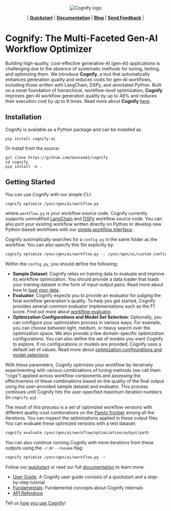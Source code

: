 <p align="center">
    <img src="https://github.com/GenseeAI/cognify/blob/main/cognify.jpg?raw=true" alt="Cognify logo">
</p>

<p align="center">
| <a href="https://cognify-ai.readthedocs.io/en/latest/user_guide/quickstart.html"><b>Quickstart</b></a> | <a href="https://cognify-ai.readthedocs.io/en/latest/index.html"><b>Documentation</b></a> | <a href="https://mlsys.wuklab.io/posts/cognify/"><b>Blog</b></a> | <a href="https://forms.gle/Be3MD3pGPpZaUmrVA"><b>Send Feedback</b></a> |
</p>

# Cognify: The Multi-Faceted Gen-AI Workflow Optimizer

Building high-quality, cost-effective generative-AI (gen-AI) applications is challenging due to the absence of systematic methods for tuning, testing, and optimizing them. 
We introduce **Cognify**, a tool that automatically enhances generation quality and reduces costs for gen-AI workflows, including those written with LangChain, DSPy, and annotated Python. 
Built on a novel foundation of hierarchical, workflow-level optimization, **Cognify** improves gen-AI workflow generation quality by up to 48% and reduces their execution cost by up to 9 times. 
Read more about **Cognify** [here](https://mlsys.wuklab.io/posts/cognify/).

## Installation

Cognify is available as a Python package and can be installed as
```
pip install cognify-ai
```

Or install from the source:
```
git clone https://github.com/GenseeAI/cognify
cd cognify
pip install -e .
```

## Getting Started

You can use Cognify with our simple CLI:
```bash
cognify optimize /your/gen/ai/workflow.py   
```
where `workflow.py` is your workflow source code. Cognify currently supports unmodified [LangChain](https://github.com/langchain-ai/langchain) and [DSPy](https://github.com/stanfordnlp/dspy) workflow source code. You can also port your existing workflow written directly on Python or develop new Python-based workflows with our [simple workflow interface](https://cognify-ai.readthedocs.io/en/latest/user_guide/tutorials/interface/program.html).

Cognify automatically searches for a `config.py` in the same folder as the workflow. You can also specify this file explicitly by:
```bash
cognify optimize /your/gen/ai/workflow.py -c /your/gen/ai/custom_config.py
```

Within the `config.py`, you should define the following:

- **Sample Dataset**: Cognify relies on training data to evaluate and improve its workflow optimization. You should provide a data loader that loads your training dataset in the form of input-output pairs. Read more about how to [load your data](https://cognify-ai.readthedocs.io/en/latest/user_guide/tutorials/dataloader.html).
- **Evaluator**: Cognify expects you to provide an evaluator for judging the final workflow generation's quality. To help you get started, Cognify provides several common evaluator implementations such as the F1 score. Find out more about [workflow evaluator](https://cognify-ai.readthedocs.io/en/latest/user_guide/tutorials/evaluator.html).
- **Optimization Configurations and Model Set Selection**: Optionally, you can configure your optimization process in various ways. For example, you can choose between light, medium, or heavy search over the optimization space. We also provide a few domain-specific optimization configurations. You can also define the set of models you want Cognify to explore. If no configurations or models are provided, Cognify uses a default set of values. Read more about [optimization configurations and model selections](https://cognify-ai.readthedocs.io/en/latest/user_guide/tutorials/optimizer.html).

With these parameters, Cognify optimizes your workflow by iteratively experimenting with various combinations of tuning methods (we call them “*cogs*”) applied across workflow components and assessing the effectiveness of these combinations based on the quality of the final output using the user-provided sample dataset and evaluator. This process continues until Cognify hits the user-specified maximum iteration numbers (in `cognify.py`).

The result of this process is a set of optimized workflow versions with different quality-cost combinations on the [Pareto frontier](https://en.wikipedia.org/wiki/Pareto_front) among all the iterations.
You can inspect the optimizations applied in these output files 
You can evaluate these optimized versions with a test dataset:

```bash
cognify evaluate /your/gen/ai/workflow/optimization/output/path
```

You can also continue running Cognify with more iterations from these outputs using the `-r` or `--resume` flag:

```bash
cognify optimize /your/gen/ai/workflow.py -r
```

Follow our [quickstart](https://cognify-ai.readthedocs.io/en/latest/user_guide/quickstart.html) or read our full [documentation](https://cognify-ai.readthedocs.io/en/latest/) to learn more.

- [User Guide](https://cognify-ai.readthedocs.io/en/latest/user_guide/): A Cognify user guide consists of a quickstart and a step-by-step tutorial
- [Fundamentals](https://cognify-ai.readthedocs.io/en/latest/fundamentals/): Fundamental concepts about Cognify internals
- [API Reference](https://cognify-ai.readthedocs.io/en/latest/api_ref/modules.html)

Tell us [how you use Cognify](https://forms.gle/Be3MD3pGPpZaUmrVA)!
